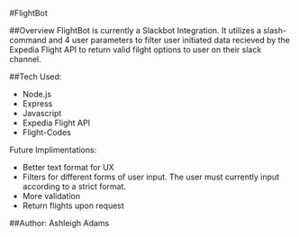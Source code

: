 #FlightBot


##Overview
FlightBot is currently a Slackbot Integration. It utilizes a slash-command and 4 user parameters to filter user initiated data recieved by the Expedia Flight API to return valid filght options to user on their slack channel.


##Tech Used:
* Node.js
* Express
* Javascript
* Expedia Flight API
* Flight-Codes


Future Implimentations:
* Better text format for UX
* Filters for different forms of user input. The user must currently input according to a strict format.
* More validation
* Return flights upon request


##Author:
Ashleigh Adams